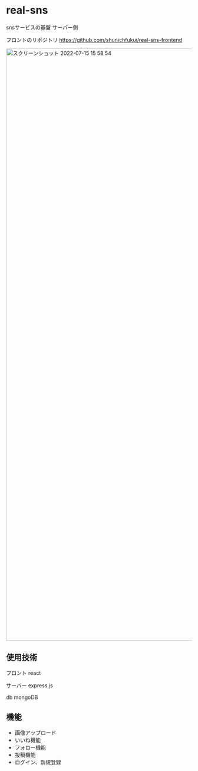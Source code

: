 # real-sns

snsサービスの基盤 サーバー側

フロントのリポジトリ
https://github.com/shunichfukui/real-sns-frontend

<img width="1606" alt="スクリーンショット 2022-07-15 15 58 54" src="https://user-images.githubusercontent.com/68207981/179169257-5b1e75b8-9e92-45da-9e4d-f8e8b6147f7a.png">

## 使用技術
フロント
react

サーバー
express.js

db
mongoDB


## 機能

- 画像アップロード
- いいね機能
- フォロー機能
- 投稿機能
- ログイン、新規登録

